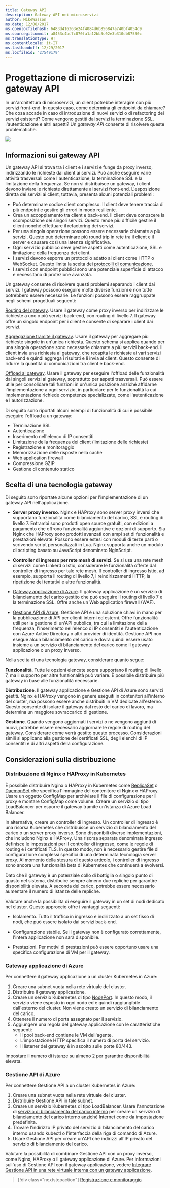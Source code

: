 ```yaml
---
title: Gateway API
description: Gateway API nei microservizi
author: MikeWasson
ms.date: 12/08/2017
ms.openlocfilehash: 6483d416363e24f4084d6b856847a740bf4054d9
ms.sourcegitcommit: a8453c4bc7c870fa1a12bb3c02e3b310db87530c
ms.translationtype: HT
ms.contentlocale: it-IT
ms.lasthandoff: 12/29/2017
ms.locfileid: "27549179"
---
```

# <a name="designing-microservices-api-gateways"></a>Progettazione di microservizi: gateway API

In un'architettura di microservizi, un client potrebbe interagire con più servizi front-end. In questo caso, come determina gli endpoint da chiamare? Che cosa accade in caso di introduzione di nuovi servizi o di refactoring dei servizi esistenti? Come vengono gestiti dai servizi la terminazione SSL, l'autenticazione e altri aspetti? Un *gateway API* consente di risolvere queste problematiche. 

![](./images/gateway.png)

## <a name="what-is-an-api-gateway"></a>Informazioni sui gateway API

Un gateway API si trova tra i client e i servizi e funge da proxy inverso, indirizzando le richieste dai client ai servizi. Può anche eseguire varie attività trasversali come l'autenticazione, la terminazione SSL e la limitazione della frequenza. Se non si distribuisce un gateway, i client devono inviare le richieste direttamente ai servizi front-end. L'esposizione diretta dei servizi ai client, tuttavia, presenta alcuni potenziali problemi:

- Può determinare codice client complesso. Il client deve tenere traccia di più endpoint e gestire gli errori in modo resiliente. 
- Crea un accoppiamento tra client e back-end. Il client deve conoscere la scomposizione dei singoli servizi. Questo rende più difficile gestire il client nonché effettuare il refactoring dei servizi.
- Per una singola operazione possono essere necessarie chiamate a più servizi. Questo può determinare più round trip in rete tra il client e il server e causare così una latenza significativa. 
- Ogni servizio pubblico deve gestire aspetti come autenticazione, SSL e limitazione della frequenza dei client. 
- I servizi devono esporre un protocollo adatto ai client come HTTP o WebSocket. Questo limita la scelta dei [protocolli di comunicazione](./interservice-communication.md). 
- I servizi con endpoint pubblici sono una potenziale superficie di attacco e necessitano di protezione avanzata.

Un gateway consente di risolvere questi problemi separando i client dai servizi. I gateway possono eseguire molte diverse funzioni e non tutte potrebbero essere necessarie. Le funzioni possono essere raggruppate negli schemi progettuali seguenti:

[Routing del gateway](../patterns/gateway-routing.md). Usare il gateway come proxy inverso per indirizzare le richieste a uno o più servizi back-end, con routing di livello 7. Il gateway offre un singolo endpoint per i client e consente di separare i client dai servizi. 

[Aggregazione tramite il gateway](../patterns/gateway-aggregation.md). Usare il gateway per aggregare più richieste singole in un'unica richiesta. Questo schema si applica quando per una singola operazione sono necessarie chiamate a più servizi back-end. Il client invia una richiesta al gateway, che recapita le richieste ai vari servizi back-end e quindi aggrega i risultati e li invia al client. Questo consente di ridurre la quantità di comunicazioni tra client e back-end. 

[Offload al gateway](../patterns/gateway-offloading.md). Usare il gateway per eseguire l'offload delle funzionalità dai singoli servizi al gateway, soprattutto per aspetti trasversali. Può essere utile per consolidare tali funzioni in un'unica posizione anziché affidarne l'implementazione a ogni servizio, in particolare per le funzionalità la cui implementazione richiede competenze specializzate, come l'autenticazione e l'autorizzazione. 

Di seguito sono riportati alcuni esempi di funzionalità di cui è possibile eseguire l'offload a un gateway:

- Terminazione SSL
- Autenticazione
- Inserimento nell'elenco di IP consentiti
- Limitazione della frequenza dei client (limitazione delle richieste)
- Registrazione e monitoraggio
- Memorizzazione delle risposte nella cache
- Web application firewall
- Compressione GZIP
- Gestione di contenuto statico

## <a name="choosing-a-gateway-technology"></a>Scelta di una tecnologia gateway

Di seguito sono riportate alcune opzioni per l'implementazione di un gateway API nell'applicazione.

- **Server proxy inverso**. Nginx e HAProxy sono server proxy inversi che supportano funzionalità come bilanciamento del carico, SSL e routing di livello 7. Entrambi sono prodotti open source gratuiti, con edizioni a pagamento che offrono funzionalità aggiuntive e opzioni di supporto. Sia Nginx che HAProxy sono prodotti avanzati con ampi set di funzionalità e prestazioni elevate. Possono essere estesi con moduli di terze parti o scrivendo script personalizzati in Lua. Nginx supporta anche un modulo di scripting basato su JavaScript denominato NginScript.

- **Controller di ingresso per rete mesh di servizi**. Se si usa una rete mesh di servizi come Linkerd o Istio, considerare le funzionalità offerte dal controller di ingresso per tale rete mesh. Il controller di ingresso Istio, ad esempio, supporta il routing di livello 7, i reindirizzamenti HTTP, la ripetizione dei tentativi e altre funzionalità. 

- [Gateway applicazione di Azure](/azure/application-gateway/). Il gateway applicazione è un servizio di bilanciamento del carico gestito che può eseguire il routing di livello 7 e la terminazione SSL. Offre anche un Web application firewall (WAF).

- [Gestione API di Azure](/azure/api-management/). Gestione API è una soluzione chiavi in mano per la pubblicazione di API per clienti interni ed esterni. Offre funzionalità utili per la gestione di un'API pubblica, tra cui la limitazione della frequenza, l'inserimento nell'elenco di IP consentiti e l'autenticazione con Azure Active Directory o altri provider di identità. Gestione API non esegue alcun bilanciamento del carico e dovrà quindi essere usato insieme a un servizio di bilanciamento del carico come il gateway applicazione o un proxy inverso.

Nella scelta di una tecnologia gateway, considerare quanto segue:

**Funzionalità**. Tutte le opzioni elencate sopra supportano il routing di livello 7, ma il supporto per altre funzionalità può variare. È possibile distribuire più gateway in base alle funzionalità necessarie. 

**Distribuzione**. Il gateway applicazione e Gestione API di Azure sono servizi gestiti. Nginx e HAProxy vengono in genere eseguiti in contenitori all'interno del cluster, ma possono essere anche distribuiti in VM dedicate all'esterno. Questo consente di isolare il gateway dal resto del carico di lavoro, ma determina un maggiore sovraccarico di gestione.

**Gestione**. Quando vengono aggiornati i servizi o ne vengono aggiunti di nuovi, potrebbe essere necessario aggiornare le regole di routing del gateway. Considerare come verrà gestito questo processo. Considerazioni simili si applicano alla gestione dei certificati SSL, degli elenchi di IP consentiti e di altri aspetti della configurazione.

## <a name="deployment-considerations"></a>Considerazioni sulla distribuzione

### <a name="deploying-nginx-or-haproxy-to-kubernetes"></a>Distribuzione di Nginx o HAProxy in Kubernetes

È possibile distribuire Nginx o HAProxy in Kubernetes come [ReplicaSet](https://kubernetes.io/docs/concepts/workloads/controllers/replicaset/) o [DaemonSet](https://kubernetes.io/docs/concepts/workloads/controllers/daemonset/) che specifica l'immagine del contenitore di Nginx o HAProxy. Usare un oggetto ConfigMap per archiviare il file di configurazione per il proxy e montare ConfigMap come volume. Creare un servizio di tipo LoadBalancer per esporre il gateway tramite un'istanza di Azure Load Balancer. 

<!-- - Configure a readiness probe that serves a static file from the gateway (rather than routing to another service). -->

In alternativa, creare un controller di ingresso. Un controller di ingresso è una risorsa Kubernetes che distribuisce un servizio di bilanciamento del carico o un server proxy inverso. Sono disponibili diverse implementazioni, che includono Nginx e HAProxy. Una risorsa separata denominata ingresso definisce le impostazioni per il controller di ingresso, come le regole di routing e i certificati TLS. In questo modo, non è necessario gestire file di configurazione complessi specifici di una determinata tecnologia server proxy. Al momento della stesura di questo articolo, i controller di ingresso sono ancora una funzionalità beta di Kubernetes che continuerà a evolversi.

Dato che il gateway è un potenziale collo di bottiglia o singolo punto di guasto nel sistema, distribuire sempre almeno due repliche per garantire disponibilità elevata. A seconda del carico, potrebbe essere necessario aumentare il numero di istanze delle repliche. 

Valutare anche la possibilità di eseguire il gateway in un set di nodi dedicato nel cluster. Questo approccio offre i vantaggi seguenti:

- Isolamento. Tutto il traffico in ingresso è indirizzato a un set fisso di nodi, che può essere isolato dai servizi back-end.

- Configurazione stabile. Se il gateway non è configurato correttamente, l'intera applicazione non sarà disponibile. 

- Prestazioni. Per motivi di prestazioni può essere opportuno usare una specifica configurazione di VM per il gateway.

<!-- - Load balancing. You can configure the external load balancer so that requests always go to a gateway node. That can save a network hop, which would otherwise happen whenever a request lands on a node that isn't running a gateway pod. This consideration applies mainly to large clusters, where the gateway runs on a relatively small fraction of the total nodes. In Azure Container Service (ACS), this approach currently requires [ACS Engine](https://github.com/Azure/acs-engine)) which allows you to create multiple agent pools. Then you can deploy the gateway as a DaemonSet to the front-end pool. -->

### <a name="azure-application-gateway"></a>Gateway applicazione di Azure

Per connettere il gateway applicazione a un cluster Kubernetes in Azure:

1. Creare una subnet vuota nella rete virtuale del cluster.
2. Distribuire il gateway applicazione.
3. Creare un servizio Kubernetes di tipo [NodePort](https://kubernetes.io/docs/concepts/services-networking/service/#type-nodeport). In questo modo, il servizio viene esposto in ogni nodo ed è quindi raggiungibile dall'esterno del cluster. Non viene creato un servizio di bilanciamento del carico.
5. Ottenere il numero di porta assegnato per il servizio.
6. Aggiungere una regola del gateway applicazione con le caratteristiche seguenti:
    - Il pool back-end contiene le VM dell'agente.
    - L'impostazione HTTP specifica il numero di porta del servizio.
    - Il listener del gateway è in ascolto sulle porte 80/443.
    
Impostare il numero di istanze su almeno 2 per garantire disponibilità elevata.

### <a name="azure-api-management"></a>Gestione API di Azure 

Per connettere Gestione API a un cluster Kubernetes in Azure:

1. Creare una subnet vuota nella rete virtuale del cluster.
2. Distribuire Gestione API in tale subnet.
3. Creare un servizio Kubernetes di tipo LoadBalancer. Usare l'annotazione di [servizio di bilanciamento del carico interno](https://kubernetes.io/docs/concepts/services-networking/service/#internal-load-balancer) per creare un servizio di bilanciamento del carico interno anziché Internet come da impostazione predefinita.
4. Trovare l'indirizzo IP privato del servizio di bilanciamento del carico interno usando kubectl o l'interfaccia della riga di comando di Azure.
5. Usare Gestione API per creare un'API che indirizzi all'IP privato del servizio di bilanciamento del carico.

Valutare la possibilità di combinare Gestione API con un proxy inverso, come Nginx, HAProxy o il gateway applicazione di Azure. Per informazioni sull'uso di Gestione API con il gateway applicazione, vedere [Integrare Gestione API in una rete virtuale interna con un gateway applicazione](/azure/api-management/api-management-howto-integrate-internal-vnet-appgateway).

> [!div class="nextstepaction"]
> [Registrazione e monitoraggio](./logging-monitoring.md)

